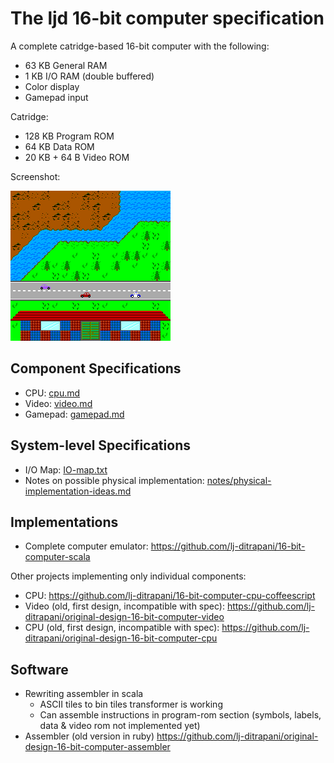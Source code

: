 <!-- =============================================================== -->
The ljd 16-bit computer specification
=====================================

A complete catridge-based 16-bit computer
with the following:
- 63 KB General RAM
- 1 KB I/O RAM (double buffered)
- Color display
- Gamepad input

Catridge:
- 128 KB Program ROM
- 64 KB Data ROM
- 20 KB + 64 B Video ROM

Screenshot:

![video/example-screen.png](video/example-screen.png)


Component Specifications
------------------------

- CPU:  [cpu.md](cpu.md)
- Video:  [video.md](video.md)
- Gamepad:  [gamepad.md](gamepad.md)


System-level Specifications
---------------------------

- I/O Map:  [IO-map.txt](IO-map.txt)
- Notes on possible physical implementation:
  [notes/physical-implementation-ideas.md](notes/physical-implementation-ideas.md)


Implementations
---------------

- Complete computer emulator: <https://github.com/lj-ditrapani/16-bit-computer-scala>

Other projects implementing only individual components:
- CPU: <https://github.com/lj-ditrapani/16-bit-computer-cpu-coffeescript>
- Video (old, first design, incompatible with spec): <https://github.com/lj-ditrapani/original-design-16-bit-computer-video>
- CPU (old, first design, incompatible with spec): <https://github.com/lj-ditrapani/original-design-16-bit-computer-cpu>


Software
--------

- Rewriting assembler in scala
    - ASCII tiles to bin tiles transformer is working
    - Can assemble instructions in program-rom section
      (symbols, labels, data & video rom not implemented yet)
- Assembler (old version in ruby) <https://github.com/lj-ditrapani/original-design-16-bit-computer-assembler>
